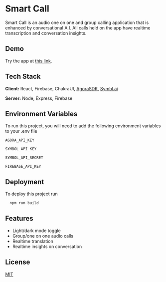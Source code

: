 
# Smart Call

Smart Call is an audio one on one and group calling application that is enhanced by conversational A.I.
All calls held on the app have realtime transcription and conversation insights.


## Demo

Try the app at [this link](focused-babbage-04d98d.netlify.app).


## Tech Stack

**Client:** React, Firebase, ChakraUI, [AgoraSDK](https://www.agora.io/en/), [Symbl.ai](https://symbl.ai)

**Server:** Node, Express, Firebase


## Environment Variables

To run this project, you will need to add the following environment variables to your .env file

`AGORA_API_KEY`

`SYMBOL_API_KEY`

`SYMBOL_API_SECRET`

`FIREBASE_API_KEY`


## Deployment

To deploy this project run

```bash
  npm run build
```


## Features

- Light/dark mode toggle
- Group/one on one audio calls
- Realtime translation
- Realtime insights on conversation


## License

[MIT](https://choosealicense.com/licenses/mit/)



